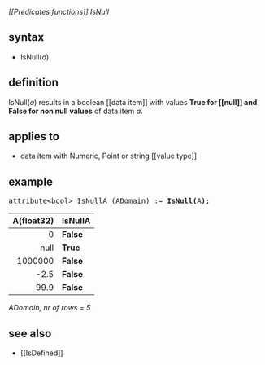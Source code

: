 *[[Predicates functions]] IsNull*

## syntax

-   IsNull(*a*)

## definition

IsNull(*a*) results in a boolean [[data item]] with values **True for [[null]] and False for non null values** of data item *a*.

## applies to

- data item with Numeric, Point or string [[value type]]

## example
<pre>
attribute&lt;bool&gt; IsNullA (ADomain) := <B>IsNull(</B>A<B>)</B>;
</pre>

| A(float32) |**IsNullA** |
|-----------:|------------|
| 0          | **False**  |
| null       | **True**   |
| 1000000    | **False**  |
| -2.5       | **False**  |
| 99.9       | **False**  |

<em>ADomain, nr of rows = 5</em>

## see also

- [[IsDefined]]